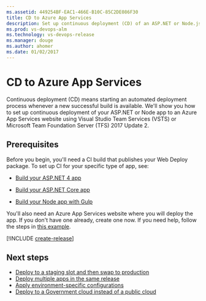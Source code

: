 ```yaml
---
ms.assetid: 449254BF-EAC1-466E-B10C-85C2DE086F30
title: CD to Azure App Services
description: Set up continuous deployment (CD) of an ASP.NET or Node.js web deploy package to a Microsoft Azure App Services website from Release Management in Visual Studio Team Services (VSTS) or Microsoft Team Foundation Server (TFS)
ms.prod: vs-devops-alm
ms.technology: vs-devops-release
ms.manager: douge
ms.author: ahomer
ms.date: 01/02/2017
---
```


# CD to Azure App Services

Continuous deployment (CD) means starting an automated deployment process whenever a new successful build is available.
We'll show you how to set up continuous deployment of your ASP.NET or Node app to an Azure App Services website using
Visual Studio Team Services (VSTS) or Microsoft Team Foundation Server (TFS) 2017 Update 2.

## Prerequisites

Before you begin, you'll need a CI build that publishes your Web Deploy package. To set up CI for your specific type of app, see:

* [Build your ASP.NET 4 app](../aspnet/build-aspnet-4.md)

* [Build your ASP.NET Core app](../aspnet/build-aspnet-core.md)

* [Build your Node app with Gulp](../nodejs/nodejs-to-azure.md)

You'll also need an Azure App Services website where you will deploy the app.
If you don't have one already, create one now. If you need help, follow the
steps in [this example](../../../deploy-azure/aspnet-core-to-azure-webapp.md#create-webapp-portal).

[!INCLUDE [create-release](../_shared/create-release.md)]

## Next steps

* [Deploy to a staging slot and then swap to production](howto-webdeploy-webapps.md#swapslots)
* [Deploy multiple apps in the same release](howto-webdeploy-webapps.md#multipleapps)
* [Apply environment-specific configurations](howto-webdeploy-webapps.md#configenvir)
* [Deploy to a Government cloud instead of a public cloud](howto-webdeploy-webapps.md#govtcloud)

